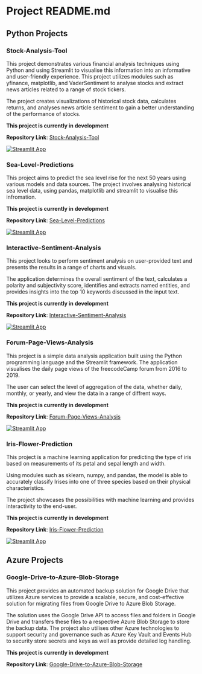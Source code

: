 
# Project README.md
## Python Projects

### Stock-Analysis-Tool

This project demonstrates various financial analysis techniques using Python and using Streamlit to visualise this information into an informative and user-friendly experience. This project utilizes modules such as yfinance, matplotlib, and VaderSentiment to analyse stocks and extract news articles related to a range of stock tickers. 

The project creates visualizations of historical stock data, calculates returns, and analyses news article sentiment to gain a better understanding of the performance of stocks.

**This project is currently in development**

**Repository Link**: [Stock-Analysis-Tool](https://github.com/ElliottFairhall/Stock-Analysis-Tool)

[![Streamlit App](https://static.streamlit.io/badges/streamlit_badge_black_white.svg)](elliottfairhall-stock-analysis-tool-main-pgogm7.streamlit.app)

### Sea-Level-Predictions

This project aims to predict the sea level rise for the next 50 years using various models and data sources. The project involves analysing historical sea level data, using pandas, matplotlib and streamlit to visualise this infromation. 

**This project is currently in development**

**Repository Link**: [Sea-Level-Predictions](https://github.com/ElliottFairhall/Sea-Level-Prediction)

[![Streamlit App](https://static.streamlit.io/badges/streamlit_badge_black_white.svg)](elliottfairhall-stock-analysis-tool-main-pgogm7.streamlit.app)

### Interactive-Sentiment-Analysis

This project looks to perform sentiment analysis on user-provided text and presents the results in a range of charts and visuals. 

The application determines the overall sentiment of the text, calculates a polarity and subjectivity score, identifies and extracts named entities, and provides insights into the top 10 keywords discussed in the input text.

**This project is currently in development**

**Repository Link**: [Interactive-Sentiment-Analysis](https://github.com/ElliottFairhall/Interactive-Sentiment-Analysis)

[![Streamlit App](https://static.streamlit.io/badges/streamlit_badge_black_white.svg)](elliottfairhall-stock-analysis-tool-main-pgogm7.streamlit.app)

### Forum-Page-Views-Analysis

This project is a simple data analysis application built using the Python programming language and the Streamlit framework. The application visualises the daily page views of the freecodeCamp forum from 2016 to 2019. 

The user can select the level of aggregation of the data, whether daily, monthly, or yearly, and view the data in a range of diffrent ways.

**This project is currently in development**

**Repository Link**: [Forum-Page-Views-Analysis](https://github.com/ElliottFairhall/Forum-Page-Views-Analysis)

[![Streamlit App](https://static.streamlit.io/badges/streamlit_badge_black_white.svg)](elliottfairhall-stock-analysis-tool-main-pgogm7.streamlit.app)

### Iris-Flower-Prediction

This project is a machine learning application for predicting the type of iris based on measurements of its petal and sepal length and width. 

Using modules such as sklearn, numpy, and pandas, the model is able to accurately classify Irises into one of three species based on their physical characteristics. 

The project showcases the possibilities with machine learning and provides interactivity to the end-user. 

**This project is currently in development**

**Repository Link**: [Iris-Flower-Prediction](https://github.com/ElliottFairhall/Iris-Flower-Prediction)

[![Streamlit App](https://static.streamlit.io/badges/streamlit_badge_black_white.svg)](elliottfairhall-stock-analysis-tool-main-pgogm7.streamlit.app)

## Azure Projects

### Google-Drive-to-Azure-Blob-Storage

This project provides an automated backup solution for Google Drive that utilizes Azure services to provide a scalable, secure, and cost-effective solution for migrating files from Google Drive to Azure Blob Storage. 

The solution uses the Google Drive API to access files and folders in Google Drive and transfers these files to a respective Azure Blob Storage to store the backup data.  The project also utilises other Azure technologies to support security and governance such as Azure Key Vault and Events Hub to security store secrets and keys as well as provide detailed log handling. 

**This project is currently in development**

**Repository Link**: [Google-Drive-to-Azure-Blob-Storage](https://github.com/ElliottFairhall/Google-Drive-to-Azure-Blob-Storage)
